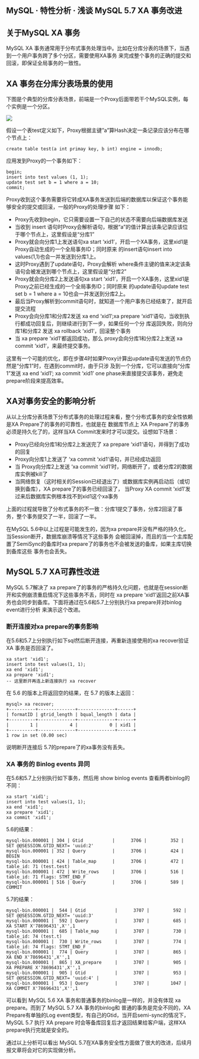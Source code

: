 ## MySQL · 特性分析 · 浅谈 MySQL 5.7 XA 事务改进


    
## 关于MySQL XA 事务

MySQL XA 事务通常用于分布式事务处理当中。比如在分库分表的场景下，当遇到一个用户事务跨了多个分区，需要使用XA事务 来完成整个事务的正确的提交和回滚，即保证全局事务的一致性。  

## XA 事务在分库分表场景的使用

下图是个典型的分库分表场景，前端是一个Proxy后面带若干个MySQL实例，每个实例是一个分区。  


![][0]  


假设一个表test定义如下，Proxy根据主键”a”算Hash决定一条记录应该分布在哪个节点上：  

```LANG
create table test(a int primay key, b int) engine = innodb;

```


应用发到Proxy的一个事务如下：  

```LANG
begin;
insert into test values (1, 1);
update test set b = 1 where a = 10;
commit;

```


Proxy收到这个事务需要将它转成XA事务发送到后端的数据库以保证这个事务能够安全的提交或回滚，一般的Proxy的处理步骤 如下：  


* Proxy先收到begin，它只需要设置一下自己的状态不需要向后端数据库发送
* 当收到 insert 语句时Proxy会解析语句，根据“a”的值计算出该条记录应该位于哪个节点上，这里假设是“分库1”
* Proxy就会向分库1上发送语句xa start ‘xid1’，开启一个XA事务，这里xid1是Proxy自动生成的一个全局事务ID；同时原来 的insert语句insert into values(1,1)也会一并发送到分库1上。
* 这时Proxy遇到了update语句，Proxy会解析 where条件主键的值来决定该条语句会被发送到哪个节点上，这里假设是“分库2”
* Proxy就会向分库2上发送语句xa start ‘xid1’，开启一个XA事务，这里xid1是Proxy之前已经生成的一个全局事务ID；同时原来 的update语句update test set b = 1 where a = 10也会一并发送到分库2上。
* 最后当Proxy解析到commit语句时，就知道一个用户事务已经结束了，就开启提交流程
* Proxy会向分库1和分库2发送 xa end ‘xid1’;xa prepare ‘xid1’语句，当收到执行都成功回复后，则继续进行到下一步，如果任何一个分 库返回失败，则向分库1和分库2 发送 xa rollback ‘xid1’，回滚整个事务
* 当 xa prepare ‘xid1’都返回成功，那么 proxy会向分库1和分库2上发送 xa commit ‘xid1’，来最终提交事务。



这里有一个可能的优化，即在步骤4时如果Proxy计算出update语句发送的节点仍然是“分库1”时，在遇到commit时，由于只涉 及到一个分库，它可以直接向“分库1”发送 xa end ‘xid1’; xa commit ‘xid1’ one phase来直接提交该事务，避免走 prepare阶段来提高效率。  

## XA对事务安全的影响分析


从以上分库分表场景下分布式事务的处理过程来看，整个分布式事务的安全性依赖是XA Prepare了的事务的可靠性，也就是在 数据库节点上 XA Prepare了的事务必须是持久化了的，这样当XA Commit发来时才可以提交。设想如下场景：  


* Proxy已经向分库1和分库2上发送完了 xa prepare ‘xid1’语句，并得到了成功的回复
* Proxy向分库1上发送了 ‘xa commit ‘xid1’语句，并已经成功返回
* 当 Proxy向分库2上发送 ‘xa commit ‘xid1’时，网络断开了，或者分库2的数据库实例被kill了
* 当网络恢复（这时相关的Session已经退出了）或数据库实例再启动后（或切换到备库），XA prepare了的事务已经回滚了， 当Proxy XA commit ‘xid1’发过来后数据库实例根本找不到xid1这个xa事务



上面的过程就导致了分布式事务的不一致：分库1提交了事务，分库2回滚了事务，整个事务提交了一半，回滚了一半。  


在MySQL 5.6中以上过程是可能发生的，因为xa prepare并没有严格的持久化，当Session断开，数据库崩溃等情况下这些事务 会被回滚掉，而且的当一个主库配置了SemiSync的备库时xa prepare了的事务也不会被发送的备库，如果主库切换到备库这些 事务也会丢失。  

## MySQL 5.7 XA可靠性改进


MySQL 5.7解决了 xa prepare了的事务的严格持久化问题，也就是在session断开和实例崩溃重启情况下这些事务不丢，同时在 xa prepare ‘xid1’返回之前XA事务也会同步到备库。下面将通过在5.6和5.7上分别执行xa prepare并对binlog event进行分析 来演示这个改进。  

### 断开连接对xa prepare的事务影响


在5.6和5.7上分别执行如下sql然后断开连接，再重新连接使用的xa recover验证 XA 事务是否回滚了。  

```LANG
xa start 'xid1';
insert into test values(1, 1);
xa end 'xid1';
xa prepare 'xid1';
-- 这里断开再连上新连接执行 xa recover

```


在 5.6 的版本上将返回空的结果，在 5.7 的版本上返回：  

```LANG
mysql> xa recover;
+----------+--------------+--------------+------+
| formatID | gtrid_length | bqual_length | data |
+----------+--------------+--------------+------+
|        1 |            4 |            0 | xid1 |
+----------+--------------+--------------+------+
1 row in set (0.00 sec)

```


说明断开连接后 5.7的prepare了的xa事务没有丢失。  

### XA 事务的 Binlog events 异同


在5.6和5.7上分别执行如下事务，然后用 show binlog events 查看两者binlog的不同：  

```LANG
xa start 'xid1';
insert into test values(1, 1);
xa end 'xid1';
xa prepare 'xid1';
xa commit 'xid1';

```


5.6的结果：  

```LANG
mysql-bin.000001 | 304 | Gtid           |      3706 |         352 | SET @@SESSION.GTID_NEXT= 'uuid:2'
mysql-bin.000001 | 352 | Query          |      3706 |         424 | BEGIN
mysql-bin.000001 | 424 | Table_map      |      3706 |         472 | table_id: 71 (test.test)
mysql-bin.000001 | 472 | Write_rows     |      3706 |         516 | table_id: 71 flags: STMT_END_F
mysql-bin.000001 | 516 | Query          |      3706 |         589 | COMMIT

```


5.7的结果：  

```LANG
mysql-bin.000001 |  544 | Gtid           |      3707 |         592 | SET @@SESSION.GTID_NEXT= 'uuid:3'
mysql-bin.000001 |  592 | Query          |      3707 |         685 | XA START X'78696431',X'',1
mysql-bin.000001 |  685 | Table_map      |      3707 |         730 | table_id: 74 (test.t) 
mysql-bin.000001 |  730 | Write_rows     |      3707 |         774 | table_id: 74 flags: STMT_END_F
mysql-bin.000001 |  774 | Query          |      3707 |         865 | XA END X'78696431',X'',1 
mysql-bin.000001 |  865 | XA_prepare     |      3707 |         905 | XA PREPARE X'78696431',X'',1
mysql-bin.000001 |  905 | Gtid           |      3707 |         953 | SET @@SESSION.GTID_NEXT= 'uuid:4' |
mysql-bin.000001 |  953 | Query          |      3707 |        1047 | XA COMMIT X'78696431',X'',1

```


可以看到 MySQL 5.6 XA 事务和普通事务的binlog是一样的，并没有体现 xa prepare。而到了 MySQL 5.7 XA 事务的binlog和 普通的事务是完全不同的，XA Prepare有单独的Log event类型，有自己的Gtid，当开启semi-sync的情况下，MySQL 5.7 执行 XA prepare 时会等备库回复后才返回结果给客户端，这样XA prepare执行完就是安全的。  


通过以上分析可以看出 MySQL 5.7在XA事务安全性方面做了很大的改进，后续月报文章将会对它的实现做分析。  


[0]: http://ata2-img.cn-hangzhou.img-pub.aliyun-inc.com/a09ea4a6e20928a84b5893a87e993be5.png